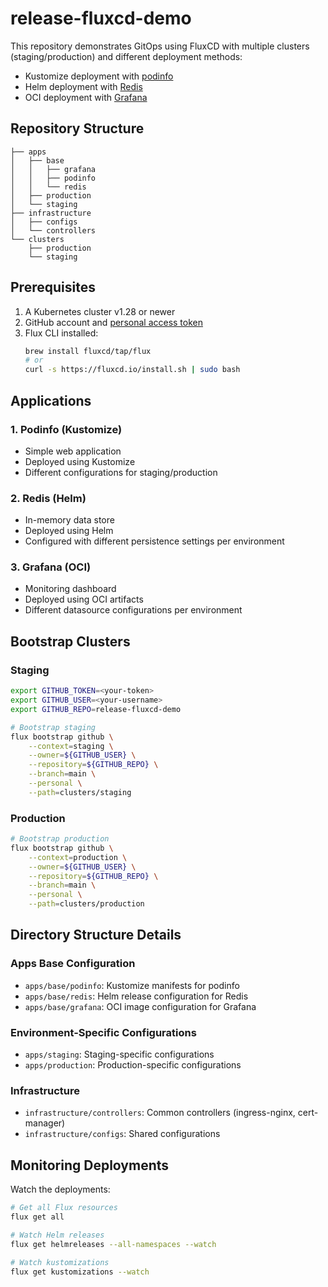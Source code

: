 # release-fluxcd-demo

This repository demonstrates GitOps using FluxCD with multiple clusters (staging/production) and different deployment methods:
- Kustomize deployment with [podinfo](https://github.com/stefanprodan/podinfo)
- Helm deployment with [Redis](https://github.com/bitnami/charts/tree/main/bitnami/redis)
- OCI deployment with [Grafana](https://grafana.com/docs/grafana/latest/setup-grafana/installation/kubernetes/)

## Repository Structure

```
├── apps
│   ├── base
│   │   ├── grafana
│   │   ├── podinfo
│   │   └── redis
│   ├── production
│   └── staging
├── infrastructure
│   ├── configs
│   └── controllers
└── clusters
    ├── production
    └── staging
```

## Prerequisites

1. A Kubernetes cluster v1.28 or newer
2. GitHub account and [personal access token](https://help.github.com/en/github/authenticating-to-github/creating-a-personal-access-token-for-the-command-line)
3. Flux CLI installed:
   ```sh
   brew install fluxcd/tap/flux
   # or
   curl -s https://fluxcd.io/install.sh | sudo bash
   ```

## Applications

### 1. Podinfo (Kustomize)
- Simple web application
- Deployed using Kustomize
- Different configurations for staging/production

### 2. Redis (Helm)
- In-memory data store
- Deployed using Helm
- Configured with different persistence settings per environment

### 3. Grafana (OCI)
- Monitoring dashboard
- Deployed using OCI artifacts
- Different datasource configurations per environment

## Bootstrap Clusters

### Staging

```sh
export GITHUB_TOKEN=<your-token>
export GITHUB_USER=<your-username>
export GITHUB_REPO=release-fluxcd-demo

# Bootstrap staging
flux bootstrap github \
    --context=staging \
    --owner=${GITHUB_USER} \
    --repository=${GITHUB_REPO} \
    --branch=main \
    --personal \
    --path=clusters/staging
```

### Production

```sh
# Bootstrap production
flux bootstrap github \
    --context=production \
    --owner=${GITHUB_USER} \
    --repository=${GITHUB_REPO} \
    --branch=main \
    --personal \
    --path=clusters/production
```

## Directory Structure Details

### Apps Base Configuration
- `apps/base/podinfo`: Kustomize manifests for podinfo
- `apps/base/redis`: Helm release configuration for Redis
- `apps/base/grafana`: OCI image configuration for Grafana

### Environment-Specific Configurations
- `apps/staging`: Staging-specific configurations
- `apps/production`: Production-specific configurations

### Infrastructure
- `infrastructure/controllers`: Common controllers (ingress-nginx, cert-manager)
- `infrastructure/configs`: Shared configurations

## Monitoring Deployments

Watch the deployments:
```sh
# Get all Flux resources
flux get all

# Watch Helm releases
flux get helmreleases --all-namespaces --watch

# Watch kustomizations
flux get kustomizations --watch
```
